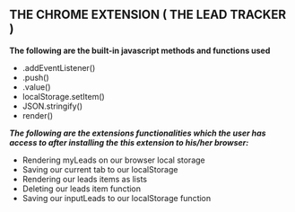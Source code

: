 ## THE CHROME EXTENSION ( THE LEAD TRACKER )

**The following are the built-in javascript methods and functions used**
- .addEventListener()
- .push()
- .value()
- localStorage.setItem()
- JSON.stringify()
- render()

**_The following are the extensions functionalities which the user has access to after installing the this extension to his/her browser:_**
- Rendering myLeads on our browser local storage
- Saving our current tab to our localStorage
- Rendering our leads items as lists
- Deleting our leads item function
- Saving our inputLeads to our localStorage function
